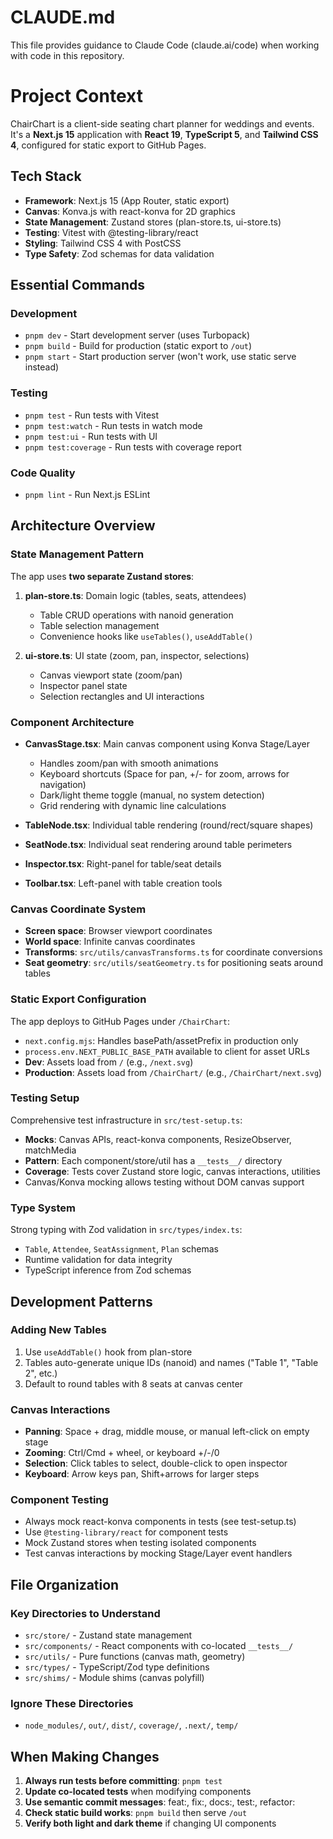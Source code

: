 # CLAUDE.md

This file provides guidance to Claude Code (claude.ai/code) when working with code in this repository.

# Project Context

ChairChart is a client-side seating chart planner for weddings and events. It's a **Next.js 15** application with **React 19**, **TypeScript 5**, and **Tailwind CSS 4**, configured for static export to GitHub Pages.

## Tech Stack
- **Framework**: Next.js 15 (App Router, static export)
- **Canvas**: Konva.js with react-konva for 2D graphics
- **State Management**: Zustand stores (plan-store.ts, ui-store.ts)
- **Testing**: Vitest with @testing-library/react
- **Styling**: Tailwind CSS 4 with PostCSS
- **Type Safety**: Zod schemas for data validation

## Essential Commands

### Development
- `pnpm dev` - Start development server (uses Turbopack)
- `pnpm build` - Build for production (static export to `/out`)
- `pnpm start` - Start production server (won't work, use static serve instead)

### Testing
- `pnpm test` - Run tests with Vitest
- `pnpm test:watch` - Run tests in watch mode
- `pnpm test:ui` - Run tests with UI
- `pnpm test:coverage` - Run tests with coverage report

### Code Quality
- `pnpm lint` - Run Next.js ESLint

## Architecture Overview

### State Management Pattern
The app uses **two separate Zustand stores**:

1. **plan-store.ts**: Domain logic (tables, seats, attendees)
   - Table CRUD operations with nanoid generation
   - Table selection management
   - Convenience hooks like `useTables()`, `useAddTable()`

2. **ui-store.ts**: UI state (zoom, pan, inspector, selections)
   - Canvas viewport state (zoom/pan)
   - Inspector panel state
   - Selection rectangles and UI interactions

### Component Architecture
- **CanvasStage.tsx**: Main canvas component using Konva Stage/Layer
  - Handles zoom/pan with smooth animations
  - Keyboard shortcuts (Space for pan, +/- for zoom, arrows for navigation)
  - Dark/light theme toggle (manual, no system detection)
  - Grid rendering with dynamic line calculations

- **TableNode.tsx**: Individual table rendering (round/rect/square shapes)
- **SeatNode.tsx**: Individual seat rendering around table perimeters
- **Inspector.tsx**: Right-panel for table/seat details
- **Toolbar.tsx**: Left-panel with table creation tools

### Canvas Coordinate System
- **Screen space**: Browser viewport coordinates
- **World space**: Infinite canvas coordinates  
- **Transforms**: `src/utils/canvasTransforms.ts` for coordinate conversions
- **Seat geometry**: `src/utils/seatGeometry.ts` for positioning seats around tables

### Static Export Configuration
The app deploys to GitHub Pages under `/ChairChart`:
- `next.config.mjs`: Handles basePath/assetPrefix in production only
- `process.env.NEXT_PUBLIC_BASE_PATH` available to client for asset URLs
- **Dev**: Assets load from `/` (e.g., `/next.svg`)
- **Production**: Assets load from `/ChairChart/` (e.g., `/ChairChart/next.svg`)

### Testing Setup
Comprehensive test infrastructure in `src/test-setup.ts`:
- **Mocks**: Canvas APIs, react-konva components, ResizeObserver, matchMedia
- **Pattern**: Each component/store/util has a `__tests__/` directory
- **Coverage**: Tests cover Zustand store logic, canvas interactions, utilities
- Canvas/Konva mocking allows testing without DOM canvas support

### Type System
Strong typing with Zod validation in `src/types/index.ts`:
- `Table`, `Attendee`, `SeatAssignment`, `Plan` schemas
- Runtime validation for data integrity
- TypeScript inference from Zod schemas

## Development Patterns

### Adding New Tables
1. Use `useAddTable()` hook from plan-store
2. Tables auto-generate unique IDs (nanoid) and names ("Table 1", "Table 2", etc.)
3. Default to round tables with 8 seats at canvas center

### Canvas Interactions
- **Panning**: Space + drag, middle mouse, or manual left-click on empty stage
- **Zooming**: Ctrl/Cmd + wheel, or keyboard +/-/0
- **Selection**: Click tables to select, double-click to open inspector
- **Keyboard**: Arrow keys pan, Shift+arrows for larger steps

### Component Testing
- Always mock react-konva components in tests (see test-setup.ts)
- Use `@testing-library/react` for component tests
- Mock Zustand stores when testing isolated components
- Test canvas interactions by mocking Stage/Layer event handlers

## File Organization

### Key Directories to Understand
- `src/store/` - Zustand state management
- `src/components/` - React components with co-located `__tests__/`
- `src/utils/` - Pure functions (canvas math, geometry)
- `src/types/` - TypeScript/Zod type definitions
- `src/shims/` - Module shims (canvas polyfill)

### Ignore These Directories
- `node_modules/`, `out/`, `dist/`, `coverage/`, `.next/`, `temp/`

## When Making Changes
1. **Always run tests before committing**: `pnpm test`
2. **Update co-located tests** when modifying components
3. **Use semantic commit messages**: feat:, fix:, docs:, test:, refactor:
4. **Check static build works**: `pnpm build` then serve `/out`
5. **Verify both light and dark theme** if changing UI components